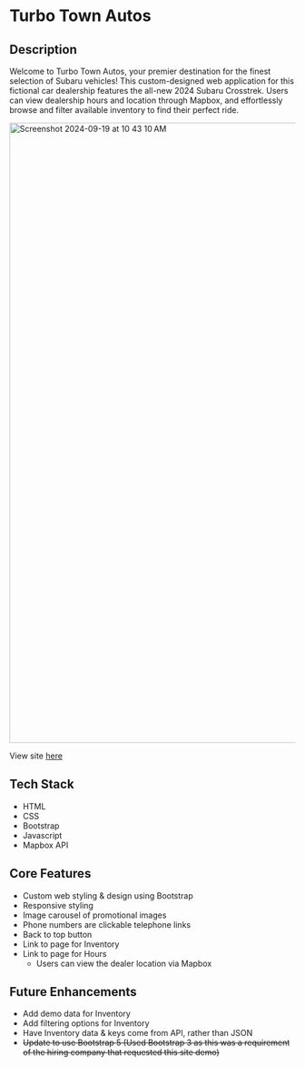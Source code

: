 # Turbo Town Autos

## Description
Welcome to Turbo Town Autos, your premier destination for the finest selection of Subaru vehicles! This custom-designed web application for this fictional car dealership features the all-new 2024 Subaru Crosstrek. Users can view dealership hours and location through Mapbox, and effortlessly browse and filter available inventory to find their perfect ride.

<img width="1090" alt="Screenshot 2024-09-19 at 10 43 10 AM" src="https://github.com/user-attachments/assets/46c77458-b1d3-43a6-8304-a5b78430f11d">

View site [here](https://cg-subaru-crosstrek.netlify.app/)

## Tech Stack
* HTML
* CSS
* Bootstrap
* Javascript
* Mapbox API

## Core Features
* Custom web styling & design using Bootstrap
* Responsive styling
* Image carousel of promotional images
* Phone numbers are clickable telephone links
* Back to top button
* Link to page for Inventory
* Link to page for Hours
  * Users can view the dealer location via Mapbox

## Future Enhancements 
* Add demo data for Inventory
* Add filtering options for Inventory
* Have Inventory data & keys come from API, rather than JSON
* ~~Update to use Bootstrap 5 (Used Bootstrap 3 as this was a requirement of the hiring company that requested this site demo)~~
